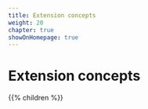 ```yaml
---
title: Extension concepts
weight: 20
chapter: true
showOnHomepage: true
---
```


# Extension concepts

{{% children %}}